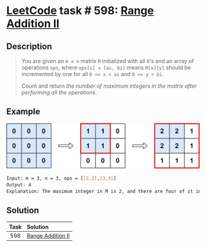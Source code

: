 # [LeetCode][leetcode] task # 598: [Range Addition II][task]

Description
-----------

> You are given an `m x n` matrix `M` initialized with all `0`'s and an array of operations `ops`,
> where `ops[i] = [ai, bi]` means `M[x][y]` should be incremented by one for all `0 <= x < ai` and `0 <= y < bi`.
> 
> Count and return _the number of maximum integers in the matrix after performing all the operations_.

 Example
-------

![matrix.png](image/matrix.png)

```sh
Input: m = 3, n = 3, ops = [[2,2],[3,3]]
Output: 4
Explanation: The maximum integer in M is 2, and there are four of it in M. So return 4.
```

Solution
--------

| Task | Solution                      |
|:----:|:------------------------------|
| 598  | [Range Addition II][solution] |


[leetcode]: <http://leetcode.com/>
[task]: <https://leetcode.com/problems/range-addition-ii/>
[solution]: <https://github.com/wellaxis/witalis-jkit/blob/main/module/tasks/src/main/java/com/witalis/jkit/tasks/core/task/leetcode/h6/p598/option/Practice.java>
